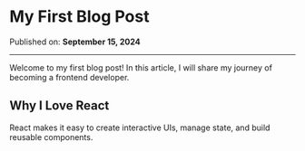 # My First Blog Post

Published on: **September 15, 2024**

---

Welcome to my first blog post! In this article, I will share my journey of becoming a frontend developer.

## Why I Love React

React makes it easy to create interactive UIs, manage state, and build reusable components.

